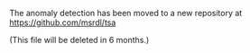 The anomaly detection has been moved to a new repository at https://github.com/msrdl/tsa

(This file will be deleted in 6 months.)
